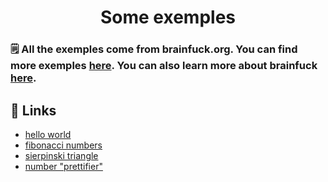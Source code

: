 <div align="center">
	<h1>Some exemples</h1>
</div>

### 🗒️ All the exemples come from brainfuck.org. You can find more exemples [here](http://brainfuck.org/). You can also learn more about brainfuck [here](https://en.wikipedia.org/wiki/Brainfuck).

## 🔗 Links

- [hello world](helloWorld.b)
- [fibonacci numbers](fibonacci.b)
- [sierpinski triangle](sierpinski.b)
- [number "prettifier"](numwarp.b)
